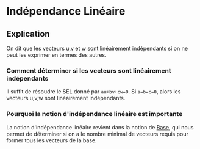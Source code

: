 # Indépendance Linéaire

## Explication

On dit que les vecteurs u,v et w sont linéairement indépendants si on ne peut les exprimer en termes des autres.

### Comment déterminer si les vecteurs sont linéairement indépendants

Il suffit de résoudre le SEL donné par ``au+bv+cw=0``. Si ``a=b=c=0``, alors les vecteurs u,v,w sont linéairement indépendants.

### Pourquoi la notion d'indépendance linéaire est importante

La notion d'indépendance linéaire revient dans la notion de [Base](Base), qui nous permet de déterminer si on a le nombre minimal de vecteurs requis pour former tous les vecteurs de la base.
